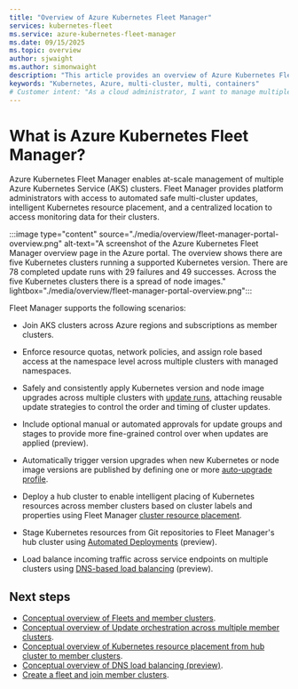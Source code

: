 ```yaml
---
title: "Overview of Azure Kubernetes Fleet Manager"
services: kubernetes-fleet
ms.service: azure-kubernetes-fleet-manager
ms.date: 09/15/2025
ms.topic: overview
author: sjwaight
ms.author: simonwaight
description: "This article provides an overview of Azure Kubernetes Fleet Manager."
keywords: "Kubernetes, Azure, multi-cluster, multi, containers"
# Customer intent: "As a cloud administrator, I want to manage multiple Kubernetes clusters, so that I can streamline upgrades, deployments, and resource allocation across my organization's infrastructure."
---
```


# What is Azure Kubernetes Fleet Manager?

Azure Kubernetes Fleet Manager enables at-scale management of multiple Azure Kubernetes Service (AKS) clusters. Fleet Manager provides platform administrators with access to automated safe multi-cluster updates, intelligent Kubernetes resource placement, and a centralized location to access monitoring data for their clusters.

:::image type="content" source="./media/overview/fleet-manager-portal-overview.png" alt-text="A screenshot of the Azure Kubernetes Fleet Manager overview page in the Azure portal. The overview shows there are five Kubernetes clusters running a supported Kubernetes version. There are 78 completed update runs with 29 failures and 49 successes. Across the five Kubernetes clusters there is a spread of node images." lightbox="./media/overview/fleet-manager-portal-overview.png":::

Fleet Manager supports the following scenarios:

* Join AKS clusters across Azure regions and subscriptions as member clusters.

* Enforce resource quotas, network policies, and assign role based access at the namespace level across multiple clusters with managed namespaces.

* Safely and consistently apply Kubernetes version and node image upgrades across multiple clusters with [update runs](./concepts-update-orchestration.md), attaching reusable update strategies to control the order and timing of cluster updates.

* Include optional manual or automated approvals for update groups and stages to provide more fine-grained control over when updates are applied (preview).

* Automatically trigger version upgrades when new Kubernetes or node image versions are published by defining one or more [auto-upgrade profile](./concepts-update-orchestration.md#understanding-auto-upgrade-profiles).

* Deploy a hub cluster to enable intelligent placing of Kubernetes resources across member clusters based on cluster labels and properties using Fleet Manager [cluster resource placement](./concepts-resource-propagation.md).

* Stage Kubernetes resources from Git repositories to Fleet Manager's hub cluster using [Automated Deployments](./concepts-automated-deployments.md) (preview).

* Load balance incoming traffic across service endpoints on multiple clusters using [DNS-based load balancing](./concepts-dns-load-balancing.md) (preview).

## Next steps

* [Conceptual overview of Fleets and member clusters](./concepts-fleet.md).
* [Conceptual overview of Update orchestration across multiple member clusters](./concepts-update-orchestration.md).
* [Conceptual overview of Kubernetes resource placement from hub cluster to member clusters](./concepts-resource-propagation.md).
* [Conceptual overview of DNS load balancing (preview)](./concepts-l4-load-balancing.md).
* [Create a fleet and join member clusters](./quickstart-create-fleet-and-members.md).
